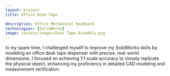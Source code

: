 ```yaml
---
layout: project
title: Office Desk Tape

description: Office Mechanical KeyBoard
technologies: [SolidWorks]
image: /assets/images/Desk Tape Assembly.png
---
```



In my spare time, I challenged myself to improve my SolidWorks skills by modeling an office desk tape dispenser with precise, real-world dimensions. I focused on achieving 1:1 scale accuracy to closely replicate the physical object, enhancing my proficiency in detailed CAD modeling and measurement verification.  


